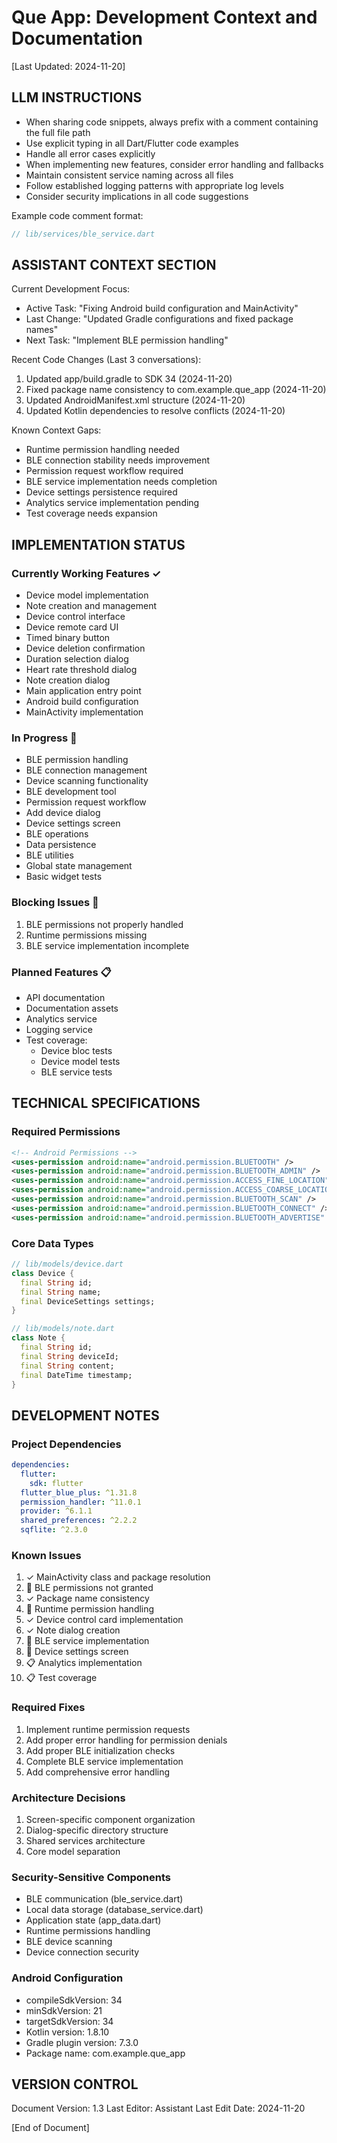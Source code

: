 # Que App: Development Context and Documentation
[Last Updated: 2024-11-20]

## LLM INSTRUCTIONS
- When sharing code snippets, always prefix with a comment containing the full file path
- Use explicit typing in all Dart/Flutter code examples
- Handle all error cases explicitly
- When implementing new features, consider error handling and fallbacks
- Maintain consistent service naming across all files
- Follow established logging patterns with appropriate log levels
- Consider security implications in all code suggestions

Example code comment format:
```dart
// lib/services/ble_service.dart
```

## ASSISTANT CONTEXT SECTION

Current Development Focus:
- Active Task: "Fixing Android build configuration and MainActivity"
- Last Change: "Updated Gradle configurations and fixed package names"
- Next Task: "Implement BLE permission handling"

Recent Code Changes (Last 3 conversations):
1. Updated app/build.gradle to SDK 34 (2024-11-20)
2. Fixed package name consistency to com.example.que_app (2024-11-20)
3. Updated AndroidManifest.xml structure (2024-11-20)
4. Updated Kotlin dependencies to resolve conflicts (2024-11-20)

Known Context Gaps:
- Runtime permission handling needed
- BLE connection stability needs improvement
- Permission request workflow required
- BLE service implementation needs completion
- Device settings persistence required
- Analytics service implementation pending
- Test coverage needs expansion

## IMPLEMENTATION STATUS

### Currently Working Features ✓
- Device model implementation
- Note creation and management
- Device control interface
- Device remote card UI
- Timed binary button
- Device deletion confirmation
- Duration selection dialog
- Heart rate threshold dialog
- Note creation dialog
- Main application entry point
- Android build configuration
- MainActivity implementation

### In Progress 🔄
- BLE permission handling
- BLE connection management
- Device scanning functionality
- BLE development tool
- Permission request workflow
- Add device dialog
- Device settings screen
- BLE operations
- Data persistence
- BLE utilities
- Global state management
- Basic widget tests

### Blocking Issues 🚫
1. BLE permissions not properly handled
2. Runtime permissions missing
3. BLE service implementation incomplete

### Planned Features 📋
- API documentation
- Documentation assets
- Analytics service
- Logging service
- Test coverage:
  - Device bloc tests
  - Device model tests
  - BLE service tests

## TECHNICAL SPECIFICATIONS

### Required Permissions
```xml
<!-- Android Permissions -->
<uses-permission android:name="android.permission.BLUETOOTH" />
<uses-permission android:name="android.permission.BLUETOOTH_ADMIN" />
<uses-permission android:name="android.permission.ACCESS_FINE_LOCATION" />
<uses-permission android:name="android.permission.ACCESS_COARSE_LOCATION" />
<uses-permission android:name="android.permission.BLUETOOTH_SCAN" />
<uses-permission android:name="android.permission.BLUETOOTH_CONNECT" />
<uses-permission android:name="android.permission.BLUETOOTH_ADVERTISE" />
```

### Core Data Types
```dart
// lib/models/device.dart
class Device {
  final String id;
  final String name;
  final DeviceSettings settings;
}

// lib/models/note.dart
class Note {
  final String id;
  final String deviceId;
  final String content;
  final DateTime timestamp;
}
```

## DEVELOPMENT NOTES

### Project Dependencies
```yaml
dependencies:
  flutter:
    sdk: flutter
  flutter_blue_plus: ^1.31.8
  permission_handler: ^11.0.1
  provider: ^6.1.1
  shared_preferences: ^2.2.2
  sqflite: ^2.3.0
```

### Known Issues
1. ✓ MainActivity class and package resolution
2. 🚫 BLE permissions not granted
3. ✓ Package name consistency
4. 🔄 Runtime permission handling
5. ✓ Device control card implementation
6. ✓ Note dialog creation
7. 🔄 BLE service implementation
8. 🔄 Device settings screen
9. 📋 Analytics implementation
10. 📋 Test coverage

### Required Fixes
1. Implement runtime permission requests
2. Add proper error handling for permission denials
3. Add proper BLE initialization checks
4. Complete BLE service implementation
5. Add comprehensive error handling

### Architecture Decisions
1. Screen-specific component organization
2. Dialog-specific directory structure
3. Shared services architecture
4. Core model separation

### Security-Sensitive Components
- BLE communication (ble_service.dart)
- Local data storage (database_service.dart)
- Application state (app_data.dart)
- Runtime permissions handling
- BLE device scanning
- Device connection security

### Android Configuration
- compileSdkVersion: 34
- minSdkVersion: 21
- targetSdkVersion: 34
- Kotlin version: 1.8.10
- Gradle plugin version: 7.3.0
- Package name: com.example.que_app

## VERSION CONTROL
Document Version: 1.3
Last Editor: Assistant
Last Edit Date: 2024-11-20

[End of Document]